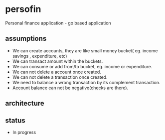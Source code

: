 # persofin
Personal finance application - go based application 

## assumptions 
* We can create accounts, they are like small money bucket( eg. income savings , expenditure, etc)
* We can transact amount within the buckets.
* We can consume or add from/to bucket, eg. income or expenditure.
* We can not delete a account once created.
* We can not delete a transaction once created.
* We need to balance a wrong transaction by its complement transaction.
* Account balance can not be negative(checks are there).

## architecture


## status 
* In progress
